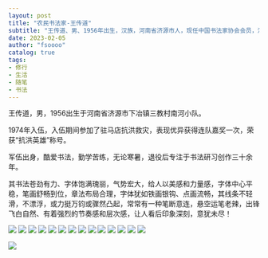 ```yaml
---
layout: post
title: "农民书法家-王传道"
subtitle: "王传道、男、1956年出生，汉族，河南省济源市人，现任中国书法家协会会员，河南省人大书画研究院研究员，河南省黄河书画院资深会员。"
date: 2023-02-05
author: "fsoooo"
catalog: true
tags:
- 修行
- 生活
- 随笔
- 书法
---
```


王传道，男，1956出生于河南省济源市下冶镇三教村南河小队。

1974年入伍，入伍期间参加了驻马店抗洪救灾，表现优异获得连队嘉奖一次，荣获“抗洪英雄”称号。

军伍出身，酷爱书法，勤学苦练，无论寒暑，退役后专注于书法研习创作三十余年。

其书法苍劲有力、字体饱满瑰丽，气势宏大，给人以美感和力量感，字体中心平稳，笔画舒畅到位，章法布局合理，字体犹如铁画银钩、点画流畅，其线条不轻滑，不漂浮，或力挺万钧或骤然凸起，常常有一种笔断意连，悬空运笔老辣，出锋飞白自然、有着强烈的节奏感和层次感，让人看后印象深刻，意犹未尽！


![](/img/shufa/%20(1).jpg)
![](/img/shufa/%20(2).jpg)
![](/img/shufa/%20(3).jpg)
![](/img/shufa/%20(4).jpg)
![](/img/shufa/%20(5).jpg)
![](/img/shufa/%20(6).jpg)
![](/img/shufa/%20(7).jpg)
![](/img/shufa/%20(8).jpg)
![](/img/shufa/%20(9).jpg)
![](/img/shufa/%20(10).jpg)
![](/img/shufa/%20(11).jpg)
![](/img/shufa/%20(12).jpg)
![](/img/shufa/%20(13).jpg)
![](/img/shufa/%20(14).jpg)



![](/img/ending.gif)
